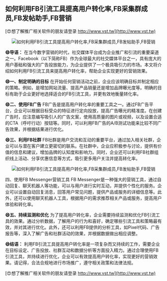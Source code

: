 ## **如何利用FB引流工具提高用户转化率,FB采集群成员,FB发帖助手,FB营销**

[😍想了解推广相关软件的朋友请登录 http://www.vst.tw](http://www.vst.tw)

 <center><img src="https://vst.tw/MP4/tuiguang/png/5.png" alt="如何利用FB引流工具提高用户转化率,FB采集群成员,FB发帖助手,FB营销"></center>

**😄导语：**
在当今数字营销的时代，社交媒体平台成为企业推广和引流的重要渠道之一。Facebook（以下简称FB）作为全球最大的社交媒体平台之一，具有庞大的用户基础和强大的广告投放能力，为企业提供了一个极具吸引力的市场。本文将介绍如何利用FB引流工具来提高用户转化率，帮助企业实现更好的营销效果。

**😄一、制定明确的目标**
在开始任何营销活动之前，企业应该明确目标并制定相应的策略。例如，是增加网站流量、提高产品销量还是增加品牌曝光度等。明确的目标有助于企业更好地选择适合的FB引流工具，并更有效地衡量转化率。

**😄二、使用FB广告**
FB广告是提高用户转化率的重要工具之一。通过FB广告平台，企业可以根据目标受众的特征进行定向投放，提高广告曝光的精准度。在创建广告时，应注意编写吸引人的广告文案，使用高质量的图片或视频，以及设置合适的CTA（呼吁行动）按钮等。同时，可以利用FB广告的A/B测试功能来比较不同广告效果，并根据结果进行优化。

**😄三、利用FB社群**
FB社群是用户交流和互动的重要平台，通过加入相关社群，企业可以与潜在客户建立更密切的联系。在社群中，企业应积极参与讨论，提供有价值的信息和建议，增加品牌的认知度和影响力。同时，企业还可以利用FB社群组织线上活动、分享优惠信息等方式，吸引更多用户关注并提高转化率。

 <center><img src="https://vst.tw/MP4/tuiguang/png/7.png" alt="如何利用FB引流工具提高用户转化率,FB采集群成员,FB发帖助手,FB营销"></center>

四、使用FB Messenger营销工具
FB Messenger是一种强大的营销工具，通过自动回复、聊天机器人等功能，可以与用户进行实时互动，并提供个性化的服务。企业可以设置自动回复消息，回答用户常见问题，提供产品或服务的详细信息等。此外，还可以使用聊天机器人工具，根据用户的需求推荐相关产品或服务，提高用户体验和转化率。

**😄五、持续监测和优化**
为了提高用户转化率，企业需要持续监测和优化FB引流工具的效果。通过分析数据，了解用户的行为和喜好，确定哪些引流工具和策略最有效，并对其进行优化。此外，还可以利用FB提供的分析工具，如Pixel代码、广告报告等，深入了解广告和社群活动的效果，并根据数据做出相应调整。

**😄结语：**
利用FB引流工具提高用户转化率是一项复杂而又持续的工作，需要企业在目标设定、广告投放、社群互动和数据分析等方面投入精力。通过合理使用FB引流工具，并持续进行优化，企业可以有效提高用户转化率，实现更好的营销效果。请记得，合法合规地进行市场推广，遵守相关政策和法律法规。

[😍想了解推广相关软件的朋友请登录 http://www.vst.tw](http://www.vst.tw)



